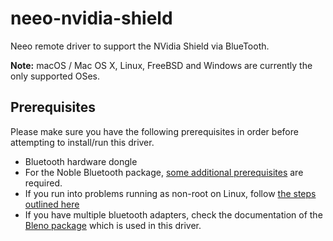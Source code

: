 # neeo-nvidia-shield
Neeo remote driver to support the NVidia Shield via BlueTooth.

__Note:__ macOS / Mac OS X, Linux, FreeBSD and Windows are currently the only supported OSes.

## Prerequisites
Please make sure you have the following prerequisites in order before attempting to install/run this driver.

  * Bluetooth hardware dongle
  * For the Noble Bluetooth package, [some additional prerequisites](https://github.com/noble/bleno#prerequisites) are required.
  * If you run into problems running as non-root on Linux, follow [the steps outlined here](https://github.com/noble/bleno#running-without-rootsudo)
  * If you have multiple bluetooth adapters, check the documentation of the [Bleno package](https://github.com/noble/bleno#multiple-adapters) which is used in this driver.
